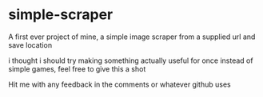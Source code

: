 # simple-scraper
A first ever project of mine, a simple image scraper from a supplied url and save location


i thought i should try making something actually useful for once instead of simple games, feel free to give this a shot

Hit me with any feedback in the comments or whatever github uses
